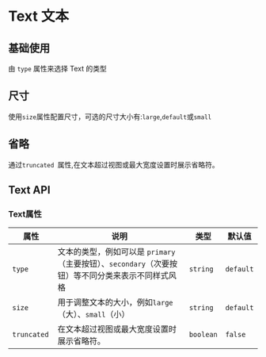# Text 文本

## 基础使用

<p>由 <code>type</code> 属性来选择 Text 的类型</p>

<demo vue="../../example/text/base.vue"></demo>

## 尺寸

<p>
使用<code>size</code>属性配置尺寸，可选的尺寸大小有:<code>large</code>,<code>default</code>或<code>small</code>
</p>

<demo vue="../../example/text/size.vue"></demo>

## 省略

<p>通过<code>truncated </code>属性,在文本超过视图或最大宽度设置时展示省略符。</p>

<demo vue="../../example/text/truncated.vue"></demo>

## Text API

### Text属性

| 属性       | 说明                                                                                              | 类型      | 默认值    |
| ---------- | ------------------------------------------------------------------------------------------------- | --------- | --------- |
| `type`     | 文本的类型，例如可以是 `primary`（主要按钮）、`secondary`（次要按钮）等不同分类来表示不同样式风格 | `string`  | `default` |
| `size`    | 用于调整文本的大小，例如`large`（大）、`small`（小）              | `string` | `default`   |
| `truncated `    | 在文本超过视图或最大宽度设置时展示省略符。                                                                    | `boolean` | `false`   |
